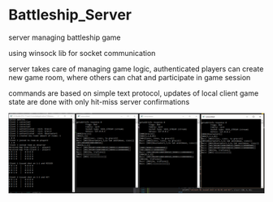 # Battleship_Server
server managing battleship game

using winsock lib for socket communication

server takes care of managing game logic, authenticated players can create new game room, where others can chat and participate in game session

commands are based on simple text protocol, updates of local client game state are done with only hit-miss server confirmations

![alt text](https://github.com/andrzejkowalczyk227/Battleship_Server/blob/master/sample_with_3_clients.png)
